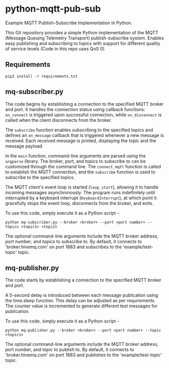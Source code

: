 # python-mqtt-pub-sub
Example MQTT Publish-Subscribe Implementation in Python.

This Git repository provides a simple Python implementation of the MQTT (Message Queuing Telemetry Transport) publish-subscribe system. Enables easy publishing and subscribing to topics with support for different quality of service levels (Code in this repo uses QoS 0).

## Requirements
`pip3 install -r requirements.txt`

## mq-subscriber.py
The code begins by establishing a connection to the specified MQTT broker and port. It handles the connection status using callback functions: `on_connect` is triggered upon successful connection, while `on_disconnect` is called when the client disconnects from the broker.

The `subscribe` function enables subscribing to the specified topics and defines an `on_message` callback that is triggered whenever a new message is received. Each received message is printed, displaying the topic and the message payload.

In the `main` function, command-line arguments are parsed using the `argparse` library. The broker, port, and topics to subscribe to can be customized through the command line. The `connect_mqtt` function is called to establish the MQTT connection, and the `subscribe` function is used to subscribe to the specified topics.

The MQTT client's event loop is started (`loop_start`), allowing it to handle incoming messages asynchronously. The program runs indefinitely until interrupted by a keyboard interrupt (`KeyboardInterrupt`), at which point it gracefully stops the event loop, disconnects from the broker, and exits.

To use this code, simply execute it as a Python script - 

`python mq-subscriber.py --broker <broker> --port <port number> --topics <topic1> <topi2>`

The optional command-line arguments include the MQTT broker address, port number, and topics to subscribe to. By default, it connects to 'broker.hivemq.com' on port 1883 and subscribes to the 'example/test-topic' topic.


## mq-publisher.py
The code starts by establishing a connection to the specified MQTT broker and port. 

A 5-second delay is introduced between each message publication using the time.sleep function. This delay can be adjusted as per requirements. The counter value is incremented to generate different test messages for publication.

To use this code, simply execute it as a Python script - 

`python mq-publisher.py --broker <broker> --port <port number> --topic <topic1>`

The optional command-line arguments include the MQTT broker address, port number, and topic to publish to. By default, it connects to 'broker.hivemq.com' on port 1883 and publishes to the 'example/test-topic' topic.
